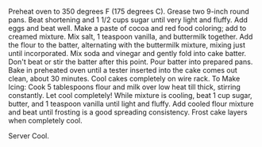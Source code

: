 Preheat oven to 350 degrees F (175 degrees C). Grease two 9-inch round pans.
Beat shortening and 1 1/2 cups sugar until very light and fluffy. Add eggs and beat well.
Make a paste of cocoa and red food coloring; add to creamed mixture. Mix salt, 1 teaspoon vanilla, and buttermilk together. Add the flour to the batter, alternating with the buttermilk mixture, mixing just until incorporated. Mix soda and vinegar and gently fold into cake batter. Don't beat or stir the batter after this point.
Pour batter into prepared pans. Bake in preheated oven until a tester inserted into the cake comes out clean, about 30 minutes. Cool cakes completely on wire rack.
To Make Icing: Cook 5 tablespoons flour and milk over low heat till thick, stirring constantly. Let cool completely! While mixture is cooling, beat 1 cup sugar, butter, and 1 teaspoon vanilla until light and fluffy. Add cooled flour mixture and beat until frosting is a good spreading consistency. Frost cake layers when completely cool.

Server Cool.